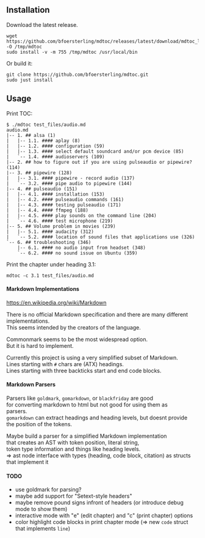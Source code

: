 ## Installation

Download the latest release.
```
wget https://github.com/bfoersterling/mdtoc/releases/latest/download/mdtoc_linux_amd64 -O /tmp/mdtoc
sudo install -v -m 755 /tmp/mdtoc /usr/local/bin
```

Or build it:
```
git clone https://github.com/bfoersterling/mdtoc.git
sudo just install
```

## Usage

Print TOC:
```
$ ./mdtoc test_files/audio.md
audio.md
|-- 1. ## alsa (1)
|   |-- 1.1. #### aplay (8)
|   |-- 1.2. #### configuration (59)
|   |-- 1.3. #### select default soundcard and/or pcm device (85)
|   `-- 1.4. #### audioservers (109)
|-- 2. ## how to figure out if you are using pulseaudio or pipewire? (114)
|-- 3. ## pipewire (128)
|   |-- 3.1. #### pipewire - record audio (137)
|   `-- 3.2. #### pipe audio to pipewire (144)
|-- 4. ## pulseaudio (151)
|   |-- 4.1. #### installation (153)
|   |-- 4.2. #### pulseaudio commands (161)
|   |-- 4.3. #### testing pulseaudio (171)
|   |-- 4.4. #### ffmpeg (188)
|   |-- 4.5. #### play sounds on the command line (204)
|   `-- 4.6. #### test microphone (219)
|-- 5. ## Volume problem in movies (239)
|   |-- 5.1. #### audacity (312)
|   `-- 5.2. #### location of sound files that applications use (326)
`-- 6. ## troubleshooting (346)
    |-- 6.1. #### no audio input from headset (348)
    `-- 6.2. #### no sound issue on Ubuntu (359)
```

Print the chapter under heading 3.1:
```
mdtoc -c 3.1 test_files/audio.md
```

#### Markdown Implementations

https://en.wikipedia.org/wiki/Markdown

There is no official Markdown specification and there are many different \
implementations.\
This seems intended by the creators of the language.

Commonmark seems to be the most widespread option.\
But it is hard to implement.

Currently this project is using a very simplified subset of Markdown.\
Lines starting with `#` chars are (ATX) headings.\
Lines starting with three backticks start and end code blocks.

#### Markdown Parsers

Parsers like `goldmark`, `gomarkdown`, or `blackfriday` are good \
for converting markdown to html but not good for using them as \
parsers.\
`gomarkdown` can extract headings and heading levels, but doesnt provide \
the position of the tokens.

Maybe build a parser for a simplified Markdown implementation \
that creates an AST with token position, literal string, \
token type information and things like heading levels.\
=> ast node interface with types (heading, code block, citation) as structs that implement it

#### TODO

- use goldmark for parsing?
- maybe add support for "Setext-style headers"
- maybe remove pound signs infront of headers (or introduce debug mode to show them)
- interactive mode with "e" (edit chapter) and "c" (print chapter) options
- color highlight code blocks in print chapter mode (=> new `code` struct that implements `line`)

